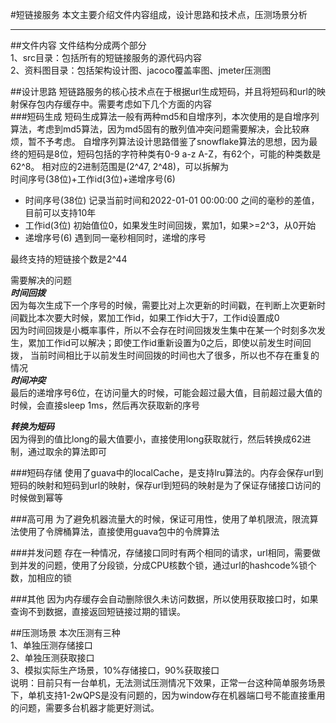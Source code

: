 #短链接服务
本文主要介绍文件内容组成，设计思路和技术点，压测场景分析
***
##文件内容
文件结构分成两个部分  
1、src目录：包括所有的短链接服务的源代码内容  
2、资料图目录：包括架构设计图、jacoco覆盖率图、jmeter压测图

##设计思路
短链路服务的核心技术点在于根据url生成短码，并且将短码和url的映射保存包内存缓存中。需要考虑如下几个方面的内容  
###短码生成
短码生成算法一般有两种md5和自增序列，本次使用的是自增序列算法，考虑到md5算法，因为md5固有的散列值冲突问题需要解决，会比较麻烦，暂不予考虑。
自增序列算法设计思路借鉴了snowflake算法的思想，因为最终的短码是8位，短码包括的字符种类有0-9 a-z A-Z，有62个，可能的种类数是62^8。
相对应的2进制范围是(2^47, 2^48)，可以拆解为  
时间序号(38位)+工作id(3位)+递增序号(6)
* 时间序号(38位) 记录当前时间和2022-01-01 00:00:00 之间的毫秒的差值，目前可以支持10年
* 工作id(3位) 初始值位0，如果发生时间回拨，累加1，如果>=2^3，从0开始
* 递增序号(6) 遇到同一毫秒相同时，递增的序号  

最终支持的短链接个数是2^44  

需要解决的问题  
***时间回拨***  
因为每次生成下一个序号的时候，需要比对上次更新的时间戳，在判断上次更新时间戳比本次要大时候，累加工作id，如果工作id大于7，工作id设置成0  
因为时间回拨是小概率事件，所以不会存在时间回拨发生集中在某一个时刻多次发生，累加工作id可以解决；即使工作id重新设置为0之后，即使以前发生时间回拨，
当前时间相比于以前发生时间回拨的时间也大了很多，所以也不存在重复的情况  
***时间冲突***  
最后的递增序号6位，在访问量大的时候，可能会超过最大值，目前超过最大值的时候，会直接sleep 1ms，然后再次获取新的序号

***转换为短码***  
因为得到的值比long的最大值要小，直接使用long获取就行，然后转换成62进制，通过取余的算法即可

###短码存储
使用了guava中的localCache，是支持lru算法的。内存会保存url到短码的映射和短码到url的映射，保存url到短码的映射是为了保证存储接口访问的时候做到幂等

###高可用
为了避免机器流量大的时候，保证可用性，使用了单机限流，限流算法使用了令牌桶算法，直接使用guava包中的令牌算法

###并发问题
存在一种情况，存储接口同时有两个相同的请求，url相同，需要做到并发的问题，使用了分段锁，分成CPU核数个锁，通过url的hashcode%锁个数，加相应的锁

###其他
因为内存缓存会自动删除很久未访问数据，所以使用获取接口时，如果查询不到数据，直接返回短链接过期的错误。

##压测场景
本次压测有三种  
1、单独压测存储接口  
2、单独压测获取接口  
3、模拟实际生产场景，10%存储接口，90%获取接口  
说明：目前只有一台单机，无法测试压测情况下效果，正常一台这种简单服务场景下，单机支持1-2wQPS是没有问题的，因为window存在机器端口号不能直接重用的问题，需要多台机器才能更好测试。
